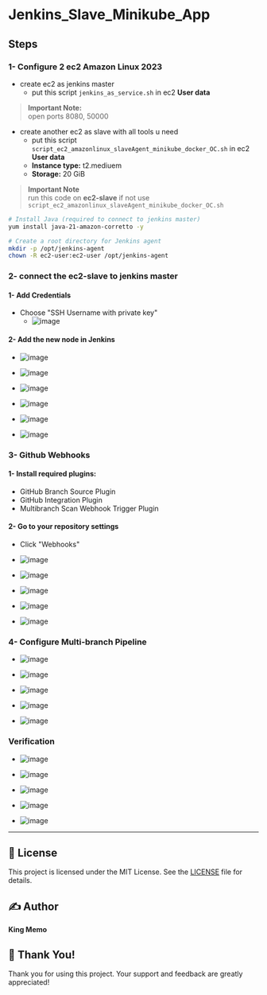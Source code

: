 # Jenkins_Slave_Minikube_App

## Steps

### 1- Configure 2 ec2 Amazon Linux 2023
- create ec2 as jenkins master  
  - put this script `jenkins_as_service.sh` in ec2 **User data**
> **Important Note:**  
> open ports 8080, 50000

- create another ec2 as slave with all tools u need  
  - put this script `script_ec2_amazonlinux_slaveAgent_minikube_docker_OC.sh` in ec2 **User data**
  - **Instance type:** t2.mediuem
  - **Storage:** 20 GiB
> **Important Note**  
> run this code on **ec2-slave** if not use `script_ec2_amazonlinux_slaveAgent_minikube_docker_OC.sh`
```bash
# Install Java (required to connect to jenkins master)
yum install java-21-amazon-corretto -y

# Create a root directory for Jenkins agent
mkdir -p /opt/jenkins-agent
chown -R ec2-user:ec2-user /opt/jenkins-agent
```
### 2- connect the ec2-slave to jenkins master
#### 1- Add Credentials
  - Choose "SSH Username with private key"
    - ![image](https://github.com/user-attachments/assets/d7902d05-efab-4799-8fe5-3b361658c573)

#### 2- Add the new node in Jenkins
  - ![image](https://github.com/user-attachments/assets/d71a6ad3-6868-4629-bb27-d609e4cf2565)
    
  - ![image](https://github.com/user-attachments/assets/6f8b8f0c-a546-411a-8988-807fefef4a88)
    
  - ![image](https://github.com/user-attachments/assets/7eda5f67-3353-449d-b667-9e08c2cf4f1d)
    
  - ![image](https://github.com/user-attachments/assets/823ab945-f9e4-405b-8a40-664aec12cfde)
    
  - ![image](https://github.com/user-attachments/assets/23f841db-5732-4268-950a-360eb77b4f5f)
    
  - ![image](https://github.com/user-attachments/assets/e4960f75-b226-4540-94bb-12849a5f70ff)

### 3- Github Webhooks
#### 1- Install required plugins:
- GitHub Branch Source Plugin
- GitHub Integration Plugin
- Multibranch Scan Webhook Trigger Plugin

#### 2- Go to your repository settings
 - Click "Webhooks"
 - ![image](https://github.com/user-attachments/assets/a259bb7d-cda7-40bf-938e-a1a408c0eb83)
   
 - ![image](https://github.com/user-attachments/assets/bb66fe69-2303-456e-a27f-096584e22e06)
   
 - ![image](https://github.com/user-attachments/assets/fc9d72ca-ec19-4e1d-b695-a30493cb39c9)
   
 - ![image](https://github.com/user-attachments/assets/c50eaa1c-cc8c-423e-9d5b-dc49caffc9cc)
   
 - ![image](https://github.com/user-attachments/assets/703e90f6-18c1-47ab-8590-3fafa778aec9)

### 4- Configure Multi-branch Pipeline
- ![image](https://github.com/user-attachments/assets/94caf11e-646e-494d-bf78-a41d6b2112f2)

- ![image](https://github.com/user-attachments/assets/09971ee4-499d-4ef1-a245-5fa57db970c2)

- ![image](https://github.com/user-attachments/assets/7269a12c-95cb-4614-802a-1a920bd72d2c)

- ![image](https://github.com/user-attachments/assets/fc4cfcc7-24ee-4129-adb9-4859eed9aeb4)

- ![image](https://github.com/user-attachments/assets/6b564435-abf2-41b9-a4b0-325e3f3521f4)


### Verification
- ![image](https://github.com/user-attachments/assets/ed068255-f603-47e9-ba8b-6de8820941c4)
  
- ![image](https://github.com/user-attachments/assets/ade94e9f-21aa-400e-ba3c-de45201e19de)
  
- ![image](https://github.com/user-attachments/assets/bd289be7-bb47-49f9-bd51-ebe188a66e96)
  
- ![image](https://github.com/user-attachments/assets/c0c2a989-fbdd-4974-89e3-9e8f4ba4d0a5)
  
- ![image](https://github.com/user-attachments/assets/f0bcfc03-a35c-4e2e-a599-d5b925dd42f3)

---

## 📄 License
This project is licensed under the MIT License. See the [LICENSE](LICENSE) file for details.

## ✍️ Author
**King Memo**

## 🙏 Thank You!
Thank you for using this project. Your support and feedback are greatly appreciated!
